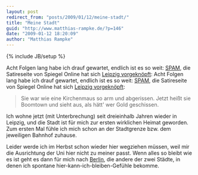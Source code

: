 ```yaml
---
layout: post
redirect_from: "posts/2009/01/12/meine-stadt/"
title: "Meine Stadt"
guid: "http://www.matthias-rampke.de/?p=146"
date: "2009-01-12 18:20:09"
author: "Matthias Rampke"
---
```

{% include JB/setup %}

Acht Folgen lang habe ich drauf gewartet, endlich ist es so weit: <a title="SPAM" href="http://www.spiegel.de/spam/">SPAM</a>, die Satireseite von Spiegel Online hat sich <a href="http://www.spiegel.de/spam/0,1518,600714,00.html">Leipzig vorgekn&ouml;pft</a>:
Acht Folgen lang habe ich drauf gewartet, endlich ist es so weit: <a title="SPAM" href="http://www.spiegel.de/spam/">SPAM</a>, die Satireseite von Spiegel Online hat sich <a href="http://www.spiegel.de/spam/0,1518,600714,00.html">Leipzig vorgekn&ouml;pft</a>:
<blockquote>Sie war wie eine Kirchenmaus
so arm und abgerissen.
Jetzt hei&szlig;t sie Boomtown und sieht aus,
als h&auml;tt' wer Gold geschissen.</blockquote>

Ich wohne jetzt (mit Unterbrechung) seit dreieinhalb Jahren wieder in Leipzig, und die Stadt ist f&uuml;r mich zur ersten wirklichen Heimat geworden. Zum ersten Mal f&uuml;hle ich mich schon an der Stadtgrenze bzw. dem jeweiligen Bahnhof zuhause.

Leider werde ich im Herbst schon wieder hier wegziehen m&uuml;ssen, weil mir die Ausrichtung der Uni hier nicht zu meiner passt. Wenn alles so bleibt wie es ist geht es dann f&uuml;r mich nach <a href="http://www.spiegel.de/spam/0,1518,598586,00.html">Berlin</a>, die andere der zwei St&auml;dte, in denen ich spontane hier-kann-ich-bleiben-Gef&uuml;hle bekomme.

